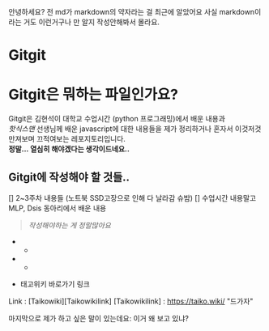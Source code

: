안녕하세요?
전 md가 markdown의 약자라는 걸 최근에 알았어요
사실 markdown이라는 거도 이런거구나 만 알지 작성안해봐서 몰라요. <br>


Gitgit
======


# Gitgit은 뭐하는 파일인가요?
Gitgit은 김현석이 대학교 수업시간 (python 프로그래밍)에서 배운 내용과 <br> *핫식스맨* 선생님께 배운 javascript에 대한 내용들을 제가 정리하거나 혼자서 이것저것 만져보며 끄적여보는 레포지토리입니다. <br>
__정말... 열심히 해야겠다는 생각이드네요..__ 

## Gitgit에 작성해야 할 것들..
[] 2~3주차 내용들 (노트북 SSD고장으로 인해 다 날라감 슈밤)
[] 수업시간 내용말고 MLP, Dsis 동아리에서 배운 내용
> _작성해야하는 게 정말많아요_

- - 
- - 
</hr>

* 태고위키 바로가기 링크

Link : [Taikowiki][Taikowikilink]
[Taikowikilink] : https://taiko.wiki/ "드가자"


마지막으로 제가 하고 싶은 말이 있는데요:
    이거 왜 보고 있냐?


